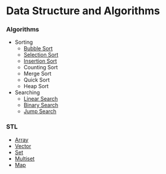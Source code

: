 # Data Structure and Algorithms

### Algorithms
* Sorting
   * [Bubble Sort](/Algorithms/Sorting/Bubble%20Sort/)
   * [Selection Sort](/Algorithms/Sorting/Selection%20Sort/)
   * [Insertion Sort](/Algorithms/Sorting/Insertiong%20Sort/)
   * Counting Sort
   * Merge Sort
   * Quick Sort
   * Heap Sort
* Searching
   * [Linear Search](/Algorithms/Searching/Linear%20Search/)
   * [Binary Search](/Algorithms/Searching/Binary%20Search/)
   * [Jump Search](/Algorithms/Searching/Jump%20Search/)

### STL
* [Array](/STL/Array)
* [Vector](/STL/Vector)
* [Set](/STL/Set)
* [Multiset](/STL/Multiset/)
* [Map](/STL/Map/)
